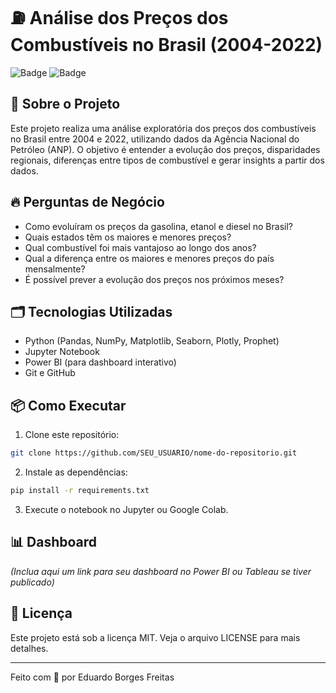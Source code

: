 
# ⛽ Análise dos Preços dos Combustíveis no Brasil (2004-2022)

![Badge](https://img.shields.io/badge/Python-Data--Analysis-blue)
![Badge](https://img.shields.io/badge/Status-Concluído-brightgreen)

## 🚀 Sobre o Projeto

Este projeto realiza uma análise exploratória dos preços dos combustíveis no Brasil entre 2004 e 2022, utilizando dados da Agência Nacional do Petróleo (ANP). O objetivo é entender a evolução dos preços, disparidades regionais, diferenças entre tipos de combustível e gerar insights a partir dos dados.

## 🔥 Perguntas de Negócio

- Como evoluíram os preços da gasolina, etanol e diesel no Brasil?
- Quais estados têm os maiores e menores preços?
- Qual combustível foi mais vantajoso ao longo dos anos?
- Qual a diferença entre os maiores e menores preços do país mensalmente?
- É possível prever a evolução dos preços nos próximos meses?

## 🗂️ Tecnologias Utilizadas

- Python (Pandas, NumPy, Matplotlib, Seaborn, Plotly, Prophet)
- Jupyter Notebook
- Power BI (para dashboard interativo)
- Git e GitHub

## 📦 Como Executar

1. Clone este repositório:
```bash
git clone https://github.com/SEU_USUARIO/nome-do-repositorio.git
```

2. Instale as dependências:
```bash
pip install -r requirements.txt
```

3. Execute o notebook no Jupyter ou Google Colab.

## 📊 Dashboard

*(Inclua aqui um link para seu dashboard no Power BI ou Tableau se tiver publicado)*

## 📝 Licença

Este projeto está sob a licença MIT. Veja o arquivo LICENSE para mais detalhes.

---

Feito com 💙 por Eduardo Borges Freitas
